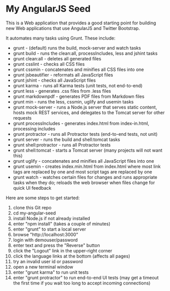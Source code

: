# My AngularJS Seed

This is a Web application that provides a good starting point for
building new Web applications that use AngularJS and Twitter Bootstrap.

It automates many tasks using Grunt.  These include:
* grunt - (default) runs the build, mock-server and watch tasks
* grunt build - runs the clean:all, processIncludes, less and jshint tasks
* grunt clean:all - deletes all generated files
* grunt csslint - checks all CSS files
* grunt cssmin - concatenates and minifies all CSS files into one
* grunt jsbeautifier - reformats all JavaScript files
* grunt jshint - checks all JavaScript files
* grunt karma - runs all Karma tests (unit tests, not end-to-end)
* grunt less - generates .css files from .less files
* grunt markdownpdf - generates PDF files from Markdown files
* grunt min - runs the less, cssmin, uglify and usemin tasks
* grunt mock-server - runs a Node.js server that serves static content,
    hosts mock REST services, and delegates to the Tomcat server for other requests
* grunt processIncludes - generates index.html from index-in.html, processing includes
* grunt protractor - runs all Protractor tests (end-to-end tests, not unit)
* grunt server - runs the build and shell:tomcat tasks
* grunt shell:protractor - runs all Protractor tests
* grunt shell:tomcat - starts a Tomcat server (many projects will not want this)
* grunt uglify - concatenates and minifies all JavaScript files into one
* grunt usemin - creates index.min.html from index.html where
  most link tags are replaced by one and
  most script tags are replaced by one
* grunt watch - watches certain files for changes and runs appropriate tasks
    when they do; reloads the web browser when files change for quick UI feedback

Here are some steps to get started:

1. clone this Git repo
1. cd my-angular-seed
1. install Node.js if not already installed
1. enter "npm install" (takes a couple of minutes)
1. enter "grunt" to start a local server
1. browse "http://localhost:3000"
1. login with demouser/password
1. enter text and press the "Reverse" button
1. click the "Logout" link in the upper-right corner
1. click the language links at the bottom (affects all pages)
1. try an invalid user id or password
1. open a new terminal window
1. enter "grunt karma" to run unit tests
1. enter "grunt protractor" to run end-to-end UI tests
   (may get a timeout the first time if you
   wait too long to accept incoming connections)
